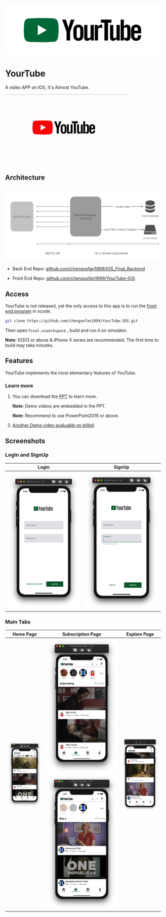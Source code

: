 <img src="pics/logo.png" width="500" />

# YourTube

A video APP on IOS, It's Almost YouTube.



<img src="pics/fromYoutube.gif" width="400" />



## Architecture

![](pics/arch.png)

- Back End Repo: [github.com/chenguofan1999/IOS_Final_Backend](https://github.com/chenguofan1999/IOS_Final_Backend)

- Front End Repo: [github.com/chenguofan1999/YourTube-IOS](https://github.com/chenguofan1999/YourTube-IOS)



## Access

YourTube is not released, yet the only access to this app is to run the [front end program](https://github.com/chenguofan1999/YourTube-IOS) in xcode.

```sh
git clone https://github.com/chenguofan1999/YourTube-IOS.git
```

Then open `Final.xcworkspace` , build and run it on simulator. 

**Note**: IOS13 or above & iPhone X series are recommended. The first time to build may take minutes.



## Features

YourTube implements the most elementary features of YouTube.



### Learn more

1. You can download the [PPT](yourtube.pptx) to learn more. 

   **Note**: Demo videos are embedded in the PPT. 

   **Note**: Recommend to use PowerPoint2016 or above. 

2. [Another Demo video avaluable on bilibili](https://www.bilibili.com/video/BV1Br4y1T7Xz/)

## Screenshots

### LogIn and SignUp

| Login                                    | SignUp                                    |
| ---------------------------------------- | ----------------------------------------- |
| <img src="pics/Login.png" width="400" /> | <img src="pics/SignUp.png" width="400" /> |

### Main Tabs

| Home Page                               | Subscription Page                                            | Explore Page                               |
| --------------------------------------- | ------------------------------------------------------------ | ------------------------------------------ |
| <img src="pics/Home.png" width="300" /> | <img src="pics/Subscription.png" width="300" /> <img src="pics/Subscription-selected.png" width="300" /> | <img src="pics/Explore.png" width="300" /> |





